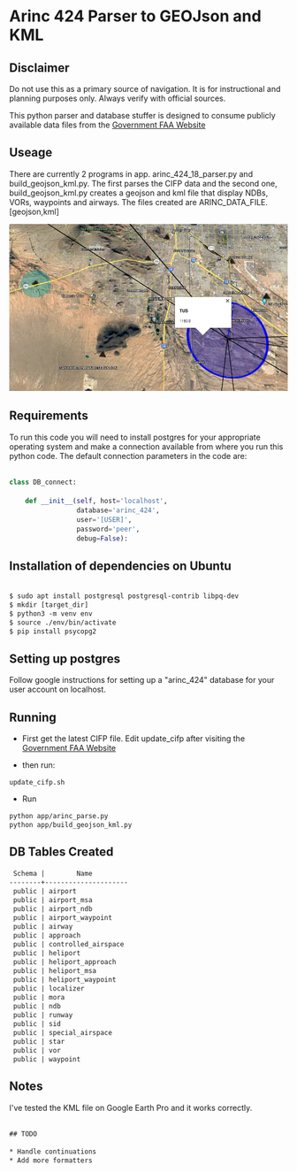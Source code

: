 # Arinc 424 Parser to GEOJson and KML

## Disclaimer

Do not use this as a primary source of navigation. It is for instructional and planning purposes only. Always verify with official sources.

This python parser and database stuffer is designed to consume publicly
available data files from the [Government FAA Website](https://www.faa.gov/air_traffic/flight_info/aeronav/digital_products/cifp/download/)

## Useage

There are currently 2 programs in app. arinc_424_18_parser.py and build_geojson_kml.py. The first parses the CIFP data and the second one, build_geojson_kml.py creates a geojson and kml file that display NDBs, VORs, waypoints and airways. The files created are ARINC_DATA_FILE.[geojson,kml]

![TUS_Image](img/TUS_nav.png?raw=true)

## Requirements

To run this code you will need to install postgres for your appropriate operating system and make a connection available from where you run this python code. The default connection parameters in the code are:

``` Python

class DB_connect:

    def __init__(self, host='localhost',
                 database='arinc_424',
                 user='[USER]',
                 password='peer',
                 debug=False):
```

## Installation of dependencies on Ubuntu

```

$ sudo apt install postgresql postgresql-contrib libpq-dev
$ mkdir [target_dir]
$ python3 -m venv env
$ source ./env/bin/activate
$ pip install psycopg2

```
## Setting up postgres

Follow google instructions for setting up a "arinc_424" database for your user account on localhost.

## Running

* First get the latest CIFP file. Edit update_cifp after visiting the [Government FAA Website](https://www.faa.gov/air_traffic/flight_info/aeronav/digital_products/cifp/download/)

* then run:

```
update_cifp.sh
```

* Run
```
python app/arinc_parse.py
python app/build_geojson_kml.py

```

## DB Tables Created

```
 Schema |        Name         
--------+---------------------
 public | airport             
 public | airport_msa         
 public | airport_ndb         
 public | airport_waypoint    
 public | airway              
 public | approach            
 public | controlled_airspace 
 public | heliport            
 public | heliport_approach   
 public | heliport_msa        
 public | heliport_waypoint   
 public | localizer           
 public | mora                
 public | ndb                 
 public | runway              
 public | sid                 
 public | special_airspace    
 public | star                
 public | vor                 
 public | waypoint            
```


## Notes

I've tested the KML file on Google Earth Pro and it works correctly.

```

## TODO

* Handle continuations
* Add more formatters